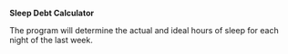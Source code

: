 **Sleep Debt Calculator**

The program will determine the actual and ideal hours of sleep for each night of the last week.